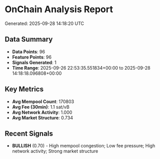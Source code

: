 # OnChain Analysis Report
Generated: 2025-09-28 14:18:20 UTC

## Data Summary
- **Data Points**: 96
- **Feature Points**: 96
- **Signals Generated**: 1
- **Time Range**: 2025-09-26 22:53:35.551834+00:00 to 2025-09-28 14:18:18.096808+00:00

## Key Metrics
- **Avg Mempool Count**: 170803
- **Avg Fee (30min)**: 1.1 sat/vB
- **Avg Network Activity**: 1.000
- **Avg Market Structure**: 0.734

## Recent Signals
- **BULLISH** (0.70) - High mempool congestion; Low fee pressure; High network activity; Strong market structure
